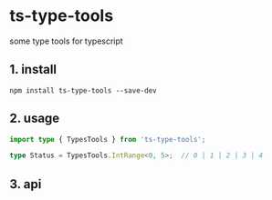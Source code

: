 # ts-type-tools
some type tools for typescript

## 1. install

```shell
npm install ts-type-tools --save-dev
```

## 2. usage

```typescript
import type { TypesTools } from 'ts-type-tools';
```

```typescript
type Status = TypesTools.IntRange<0, 5>;  // 0 | 1 | 2 | 3 | 4
```

## 3. api

